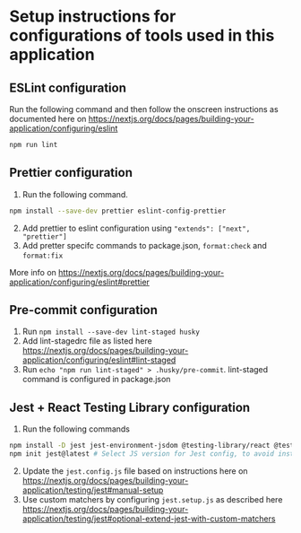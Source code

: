 # Setup instructions for configurations of tools used in this application

## ESLint configuration

Run the following command and then follow the onscreen instructions as documented
here on https://nextjs.org/docs/pages/building-your-application/configuring/eslint

```bash
npm run lint
```

## Prettier configuration

1. Run the following command.

```bash
npm install --save-dev prettier eslint-config-prettier
```

2. Add prettier to eslint configuration using `"extends": ["next", "prettier"]`
3. Add pretter specifc commands to package.json, `format:check` and `format:fix`

More info on https://nextjs.org/docs/pages/building-your-application/configuring/eslint#prettier

## Pre-commit configuration

1. Run `npm install --save-dev lint-staged husky`
2. Add lint-stagedrc file as listed here https://nextjs.org/docs/pages/building-your-application/configuring/eslint#lint-staged
3. Run `echo "npm run lint-staged" > .husky/pre-commit`. lint-staged command is configured in package.json

## Jest + React Testing Library configuration

1. Run the following commands

```bash
npm install -D jest jest-environment-jsdom @testing-library/react @testing-library/jest-dom
npm init jest@latest # Select JS version for Jest config, to avoid installing ts-jest and ts-node

```

2. Update the `jest.config.js` file based on instructions here on https://nextjs.org/docs/pages/building-your-application/testing/jest#manual-setup
3. Use custom matchers by configuring `jest.setup.js` as described here https://nextjs.org/docs/pages/building-your-application/testing/jest#optional-extend-jest-with-custom-matchers
